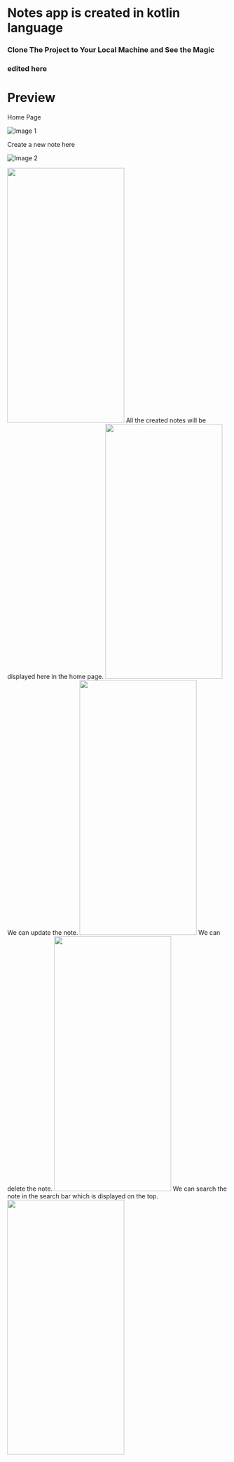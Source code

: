 # Notes app is created in kotlin language

### Clone The Project to Your Local Machine and See the Magic

### edited here
<h1>Preview</h1>

Home Page

![Image 1](Screenshot_20230525_124544.png)

Create a new note here

![Image 2](Screenshot_20230525_124332.png)

<img src="Screenshot_20230525_124332.png" width="267" height="580">
All the created notes will be displayed here in the home page.
<img src="Screenshot_20230525_124253.png" width="267" height="580">
We can update the note.
<img src="Screenshot_20230525_124423.png" width="267" height="580">
We can delete the note.
<img src="Screenshot_20230525_124501.png" width="267" height="580">
We can search the note in the search bar which is displayed on the top.
<img src="Screenshot_20230525_124409.png" width="267" height="580">
